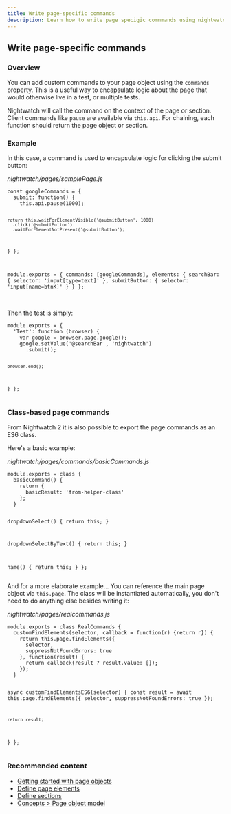 ```yaml
---
title: Write page-specific commands
description: Learn how to write page specigic comnmands using nightwatch.
---
```


## Write page-specific commands

### Overview
You can add custom commands to your page object using the `commands` property. This is a useful way to encapsulate logic about the page that would otherwise live in a test, or multiple tests.

Nightwatch will call the command on the context of the page or section. Client commands like `pause` are available via `this.api`. For chaining, each function should return the page object or section.

### Example
In this case, a command is used to encapsulate logic for clicking the submit button:

<div class="sample-test"><i>nightwatch/pages/samplePage.js</i>
<pre class="line-numbers" data-language="javascript"><code class="language-javascript">const googleCommands = {
  submit: function() {
    this.api.pause(1000);

    return this.waitForElementVisible('@submitButton', 1000)
      .click('@submitButton')
      .waitForElementNotPresent('@submitButton');
  }
};

module.exports = {
  commands: [googleCommands],
  elements: {
    searchBar: {
      selector: 'input[type=text]'
    },
    submitButton: {
      selector: 'input[name=btnK]'
    }
  }
};
</code></pre></div>

<br>
Then the test is simply:

<div class="sample-test">
<pre data-language="javascript"><code class="language-javascript">module.exports = {
  'Test': function (browser) {
    var google = browser.page.google();
    google.setValue('@searchBar', 'nightwatch')
      .submit();

    browser.end();
}
};
</code></pre></div>

### Class-based page commands
From Nightwatch 2 it is also possible to export the page commands as an ES6 class.

Here's a basic example:

<div class="sample-test"><i>nightwatch/pages/commands/basicCommands.js</i>
<pre class="line-numbers" data-language="javascript"><code class="language-javascript">module.exports = class {
  basicCommand() {
    return {
      basicResult: 'from-helper-class'
    };
  }

  dropdownSelect() {
    return this;
  }

  dropdownSelectByText() {
    return this;
  }

  name() {
    return this;
  }
};
</code></pre></div>

And for a more elaborate example... You can reference the main page object via `this.page`. The class will be instantiated automatically, you don't need to do anything else besides writing it:

<div class="sample-test"><i>nightwatch/pages/realcommands.js</i>
<pre class="line-numbers" data-language="javascript"><code class="language-javascript">module.exports = class RealCommands {
  customFindElements(selector, callback = function(r) {return r}) {
    return this.page.findElements({
      selector,
      suppressNotFoundErrors: true
    }, function(result) {
      return callback(result ? result.value: []);
    });
  }

  async customFindElementsES6(selector) {
    const result = await this.page.findElements({
      selector,
      suppressNotFoundErrors: true
    });

    return result;
  }
};</code></pre></div>

### Recommended content
- [Getting started with page objects](/guide/using-page-objects/getting-started.html)
- [Define page elements](/guide/using-page-objects/defining-elements.html)
- [Define sections](/guide/using-page-objects/defining-sections.html)
- [Concepts > Page object model](/guide/concepts/page-object-model.html)

